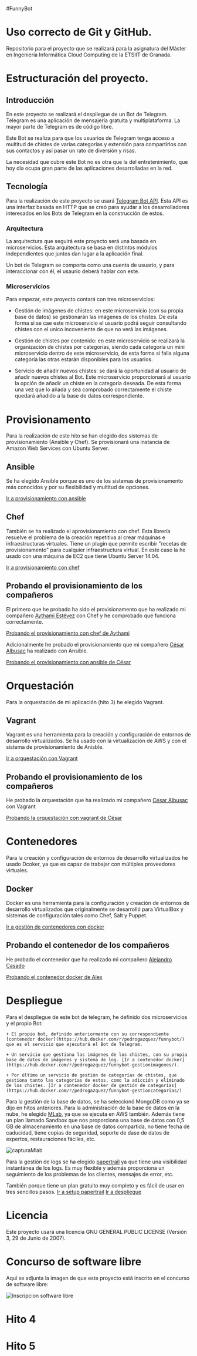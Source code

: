 #FunnyBot

# Uso correcto de Git y GitHub.

Repositorio para el proyecto que se realizará para la asignatura del Máster en Ingeniería Informática Cloud Computing de la ETSIIT de Granada.


# Estructuración del proyecto.

## Introducción
En este proyecto se realizará el despliegue de un Bot de Telegram. Telegram es una aplicación de mensajería gratuita y multiplataforma. La mayor parte de Telegram es de código libre. 

Este Bot se realiza para que los usuarios de Telegram tenga acceso a multitud de chistes de varias categorías y extensión para compartirlos con sus contactos y así pasar un rato de diversión y risas.

La necesidad que cubre este Bot no es otra que la del entretenimiento, que hoy día ocupa gran parte de las aplicaciones desarrolladas en la red.

## Tecnología

Para la realización de este proyecto se usará [Telegram Bot API](https://github.com/eternnoir/pyTelegramBotAPI). Esta API es una interfaz basada en HTTP que se creó para ayudar a los desarrolladores interesados en los Bots de Telegram en la construcción de estos.

### Arquitectura

La arquitectura que seguirá este proyecto será una basada en microservicios. Esta arquitectura se basa en distintos módulos independientes que juntos dan lugar a la aplicación final. 

Un bot de Telegram se comporta como una cuenta de usuario, y para interaccionar con él, el usaurio deberá hablar con este.

### Microservicios

Para empezar, este proyecto contará con tres microservicios:

* Gestión de imágenes de chistes: en este microservicio (con su propia base de datos) se gestionarán las imágenes de los chistes. De esta forma si se cae este microservicio el usuario podrá seguir consultando chistes con el unico incoveniente de que no verá las imágenes.

* Gestión de chistes por contenido: en este microservicio se realizará la organización de chistes por categorías, siendo cada categoría un mini microservicio dentro de este microservicio, de esta forma si falla alguna categoría las otras estarán disponibles para los usuarios.

* Servicio de añadir nuevos chistes: se dará la oportunidad al usuario de añadir nuevos chistes al Bot. Este microservicio proporcionará al usuario la opción de añadir un chiste en la categoría deseada. De esta forma una vez que lo añada y sea comprobado correctamente el chiste quedará añadido a la base de datos correspondiente.

# Provisionamento

Para la realización de este hito se han elegido dos sistemas de provisionamiento (Ansible y Chef). Se provisionará una instancia de Amazon Web Services con Ubuntu Server.

## Ansible

Se ha elegido Ansible porque es uno de los sistemas de provisionamento más conocidos y por su flexibilidad y multitud de opciones. 

[Ir a provisionamiento con ansible](https://github.com/pedrogazquez/FunnyBot/blob/master/Provisionamiento/Ansible/README.md)

## Chef

También se ha realizado el aprovisionamiento con chef. Esta librería resuelve el problema de la creación repetitiva al crear máquinas e infraestructuras virtuales. Tiene un plugin que permite escribir "recetas de provisionamento" para cualquier infraestructura virtual. En este caso la he usado con una máquina de EC2 que tiene Ubuntu Server 14.04.

[Ir a provisionamiento con chef](https://github.com/pedrogazquez/FunnyBot/blob/master/Provisionamiento/Chef/README.md)


## Probando el provisionamiento de los compañeros

El primero que he probado ha sido el provisionamento que ha realizado mi compañero [Aythami Estévez](https://aythae.github.io/DeFesti/chef) con Chef y he comprobado que funciona correctamente.

[Probando el provisionamiento con chef de Aythami](https://github.com/pedrogazquez/FunnyBot/blob/master/Provisionamiento/Chef/ChefAythami.md)


Adicionalmente he probado el provisionamiento que mi compañero [César Albusac](https://github.com/cesar2/Tripbot/) ha realizado con Ansible.

[Probando el provisionamiento con ansible de César](https://github.com/pedrogazquez/FunnyBot/blob/master/Provisionamiento/Ansible/AnsibleCesar.md)


# Orquestación

Para la orquestación de mi aplicación (hito 3) he elegido Vagrant.

## Vagrant

Vagrant es una herramienta para la creación y configuración de entornos de desarrollo virtualizados. Se ha usado con la virtualización de AWS y con el sistema de provisionamiento de Anisble.

[Ir a orquestación con Vagrant](https://github.com/pedrogazquez/FunnyBot/tree/master/Orquestacion/Vagrant)

## Probando el provisionamiento de los compañeros

He probado la orquestación que ha realizado mi compañero [César Albusac](https://github.com/cesar2/Tripbot/) con Vagrant

[Probando la orquestación con vagrant de César](https://github.com/pedrogazquez/FunnyBot/blob/master/Orquestacion/Vagrant/VagrantCesar.md)

# Contenedores

Para la creación y configuración de entornos de desarrollo virtualizados he usado Dcoker, ya que es capaz de trabajar con múltiples proveedores virtuales.

## Docker

Docker es una herramienta para la configuración y creación de entornos de desarrollo virtualizados que originalmente se desarrolló para VirtualBox y sistemas de configuración tales como Chef, Salt y Puppet.

[Ir a gestión de contenedores con docker](https://github.com/pedrogazquez/FunnyBot/blob/master/Contenedores/Docker/README.md)

## Probando el contenedor de los compañeros

He probado el contenedor que ha realizado mi compañero [Alejandro Casado](https://github.com/acasadoquijada/MyStudentBot)

[Probando el contenedor docker de Alex](https://github.com/pedrogazquez/FunnyBot/blob/master/Contenedores/Docker/DockerAlex.md)


# Despliegue

Para el despliegue de este bot de telegram, he definido dos microservicios y el propio Bot:

	+ El propio bot, definido anteriormente con su correspondiente [contenedor docker](https://hub.docker.com/r/pedrogazquez/funnybot/) que es el servicio que ejecutará el Bot de Telegram.
	
	+ Un servicio que gestiona las imágenes de los chistes, con su propia base de datos de imágenes y sistema de log. [Ir a contenedor docker](https://hub.docker.com/r/pedrogazquez/funnybot-gestionimagenes/).
	
	+ Por último un servicio de gestión de categorías de chistes, que gestiona tanto las categorías de estos, como la adicción y eliminado de los chistes. [Ir a contenedor docker de gestión de categorías](https://hub.docker.com/r/pedrogazquez/funnybot-gestioncategorias/)

Para la gestión de la base de datos, se ha seleccionó MongoDB como ya se dijo en hitos anteriores. Para la administración de la base de datos en la nube, he elegido [MLab](https://mlab.com/), ya que se ejecuta en AWS también. Además tiene un plan llamado Sandbox que nos proporciona una base de datos con 0,5 GB de almacenamiento en una base de datos compartida, no tiene fecha de caducidad, tiene copias de seguridad, soporte de dase de datos de expertos, restauraciones fáciles, etc.

![capturaMlab](http://i1042.photobucket.com/albums/b422/Pedro_Gazquez_Navarrete/Captura%20de%20pantalla%20de%202017-02-03%2014-24-13_zpsenszxitg.png)

Para la gestión de logs se ha elegido [papertrail](https://papertrailapp.com/) ya que tiene una visibilidad instantánea de los logs. Es muy flexible y además proporciona un seguimiento de los problemas de los clientes, mensajes de error, etc.

También porque tiene un plan gratuito muy completo y es fácil de usar en tres sencillos pasos. [Ir a setup papertrail](https://papertrailapp.com/systems/setup)
[Ir a despliegue](https://github.com/pedrogazquez/FunnyBot/blob/master/Despliegue/README.md)


# Licencia

Este proyecto usará una licencia GNU GENERAL PUBLIC LICENSE (Versión 3, 29 de Junio de 2007).

# Concurso de software libre

Aquí se adjunta la imagen de que este proyecto está inscrito en el concurso de software libre:

![Inscripcion software libre](http://i1042.photobucket.com/albums/b422/Pedro_Gazquez_Navarrete/InscripcionProyectosLibres_zps7lkqcacs.png)

# Hito 4

# Hito 5






